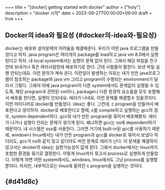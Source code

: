 +++
title = "[docker] getting started with docker"
author = ["holy"]
description = "docker 시작"
date = 2023-09-27T00:00:00+09:00
draft = true
+++

## Docker의 idea와 필요성 {#docker의-idea와-필요성}

docker는 배포와 설치문제의 어려움을 해결해준다. 우리가 어떤 java
프로그램을 만들었다고 하자. java program은 여러개의 package를 load하고
java vm 8.0에서 실행된다고 하자. 내 local system에서는 실행이 문제
없이 된다. 그래서 해당 파일을 친구한테 보내거나 혹은 여러사람한테
배포하기로 한다. 근데 사람들이 말한다. 보낸 파일 실행 안되는데요. 이런
문의가 계속 온다. 이런일이 발생하는 이유는 내가 만든 java프로그램이
참조하는 package와 java vm 그리고 program이 수행되는 environment가
달라서 그렇다. 그래서 아예 java program이 다른 system에서도 문제없이
실행될 수 있도록, 해당 program과 관련된 vm이니, package니 다른 환경적
요소들을 모두 포함해서 배포를 한다면, 실행이 안되네요. 에러가
나네요. 이런 문제를 해결할수 있을것이다. 이런 아이디어로 docker를
만들었다. idea는 좋다. 그런데, c program을 만들어서 배포한다고
생각하자. docker로 배포한다고 할때, c를 compile하고 실행하는 gcc의
경우, system dependent하다. gcc와 내가 만든 program을 묶어서
배포해봤자. 에러가 나거나 실행이 안되는 문제가 생기게 된다. 왜냐하면
gcc는 os에 dependent하기 때문이다. 내 시스템은 osx를 사용한다. 그러면
거기에 built-in된 gcc를 사용하기 때문에, window나 linux에서는 내가
만든 program과 gcc를 docker로 묶어서 보냈다 하더라도, gcc가 os와 같지
않고 같더라도 버전 문제로 에러가 난다. 이 문제를 해결하지 않고서는
docker의 idea는 실현가능성이 없게 된다. 그래서 docker에서는 linux까지
포함한 환경을 묶기로 결정한다. 이렇게 linux까지 묶고서 process로
실행하게 만들었다. 이렇게 하면 어떤 system에서도, windows, linux에서도
그냥 process를 실행할 뿐이다. 하지만, 내부적으로는 linux에 올려진 c
program을 실행하는 것이다.


##  {#d41d8c}
